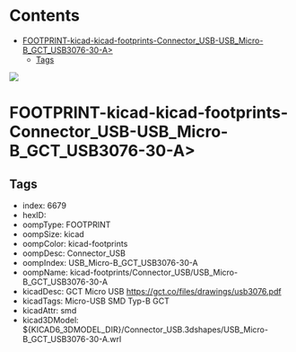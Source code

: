 



Contents
========

* [FOOTPRINT-kicad-kicad-footprints-Connector_USB-USB_Micro-B_GCT_USB3076-30-A>](#footprint-kicad-kicad-footprints-connector_usb-usb_micro-b_gct_usb3076-30-a)
	* [Tags](#tags)
  
![][im]
# FOOTPRINT-kicad-kicad-footprints-Connector_USB-USB_Micro-B_GCT_USB3076-30-A>

## Tags

- index: 6679
- hexID: 
- oompType: FOOTPRINT
- oompSize: kicad
- oompColor: kicad-footprints
- oompDesc: Connector_USB
- oompIndex: USB_Micro-B_GCT_USB3076-30-A
- oompName: kicad-footprints/Connector_USB/USB_Micro-B_GCT_USB3076-30-A
- kicadDesc: GCT Micro USB https://gct.co/files/drawings/usb3076.pdf
- kicadTags: Micro-USB SMD Typ-B GCT
- kicadAttr: smd
- kicad3DModel: ${KICAD6_3DMODEL_DIR}/Connector_USB.3dshapes/USB_Micro-B_GCT_USB3076-30-A.wrl



[im]: image.png

